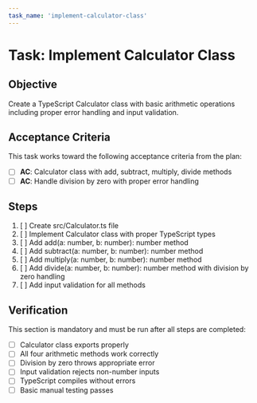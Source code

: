 ```yaml
---
task_name: 'implement-calculator-class'
---
```


# Task: Implement Calculator Class

## Objective

Create a TypeScript Calculator class with basic arithmetic operations including proper error handling and input validation.

## Acceptance Criteria

This task works toward the following acceptance criteria from the plan:

- [ ] **AC**: Calculator class with add, subtract, multiply, divide methods
- [ ] **AC**: Handle division by zero with proper error handling

## Steps

1. [ ] Create src/Calculator.ts file
2. [ ] Implement Calculator class with proper TypeScript types
3. [ ] Add add(a: number, b: number): number method
4. [ ] Add subtract(a: number, b: number): number method
5. [ ] Add multiply(a: number, b: number): number method
6. [ ] Add divide(a: number, b: number): number method with division by zero handling
7. [ ] Add input validation for all methods

## Verification

This section is mandatory and must be run after all steps are completed:

- [ ] Calculator class exports properly
- [ ] All four arithmetic methods work correctly
- [ ] Division by zero throws appropriate error
- [ ] Input validation rejects non-number inputs
- [ ] TypeScript compiles without errors
- [ ] Basic manual testing passes